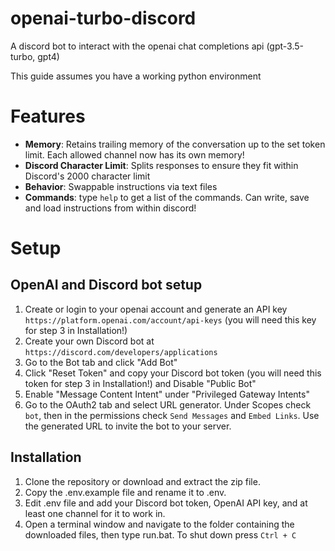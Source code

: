 # openai-turbo-discord
A discord bot to interact with the openai chat completions api (gpt-3.5-turbo, gpt4)

This guide assumes you have a working python environment

# Features

* **Memory**: Retains trailing memory of the conversation up to the set token limit. Each allowed channel now has its own memory!
* **Discord Character Limit**: Splits responses to ensure they fit within Discord's 2000 character limit
* **Behavior**: Swappable instructions via text files
* **Commands**: type `help` to get a list of the commands. Can write, save and load instructions from within discord!

# Setup

## OpenAI and Discord bot setup
1. Create or login to your openai account and generate an API key `https://platform.openai.com/account/api-keys` (you will need this key for step 3 in Installation!)  
2. Create your own Discord bot at `https://discord.com/developers/applications`
3. Go to the Bot tab and click "Add Bot"
4. Click "Reset Token" and copy your Discord bot token (you will need this token for step 3 in Installation!) and Disable "Public Bot"
5. Enable "Message Content Intent" under "Privileged Gateway Intents"
6. Go to the OAuth2 tab and select URL generator. Under Scopes check `bot`, then in the permissions check `Send Messages` and `Embed Links`. Use the generated URL to invite the bot to your server.

## Installation
1. Clone the repository or download and extract the zip file.
2. Copy the .env.example file and rename it to .env.
3. Edit .env file and add your Discord bot token, OpenAI API key, and at least one channel for it to work in.
4. Open a terminal window and navigate to the folder containing the downloaded files, then type run.bat. To shut down press `Ctrl + C`
